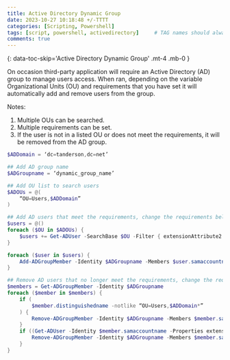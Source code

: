 ```yaml
---
title: Active Directory Dynamic Group
date: 2023-10-27 10:18:48 +/-TTTT
categories: [Scripting, Powershell]
tags: [script, powershell, activedirectory]     # TAG names should always be lowercase
comments: true
---
```


{: data-toc-skip='Active Directory Dynamic Group' .mt-4 .mb-0 }

On occasion third-party application will require an Active Directory (AD) group to manage users access. When ran, depending on the variable Organizational Units (OU) and requirements that you have set it will automatically add and remove users from the group. 

Notes:
1. Multiple OUs can be searched. 
2. Multiple requirements can be set.
3. If the user is not in a listed OU or does not meet the requirements, it will be removed from the AD group. 

```powershell
$ADDomain = ‘dc=tanderson,dc=net’

## Add AD group name
$ADGroupname = ‘dynamic_group_name’

## Add OU list to search users
$ADOUs = @(
    “OU=Users,$ADDomain”
)

## Add AD users that meet the requirements, change the requirements below.
$users = @()
foreach ($OU in $ADOUs) {
    $users += Get-ADUser -SearchBase $OU -Filter { extensionAttribute2 -like ‘*’ } -Properties extensionAttribute2
}

foreach ($user in $users) {
    Add-ADGroupMember -Identity $ADGroupname -Members $user.samaccountname -ErrorAction SilentlyContinue
}

## Remove AD users that no longer meet the requirements, change the requirements below.
$members = Get-ADGroupMember -Identity $ADGroupname
foreach ($member in $members) {
    if (
        $member.distinguishedname -notlike “OU=Users,$ADDomain*”
    ) {
        Remove-ADGroupMember -Identity $ADGroupname -Members $member.samaccountname -Confirm:$false
    }
    if ((Get-ADUser -Identity $member.samaccountname -Properties extensionAttribute2).extensionAttribute2 -eq $null) {
        Remove-ADGroupMember -Identity $ADGroupname -Members $member.samaccountname -Confirm:$false
    }
}
```